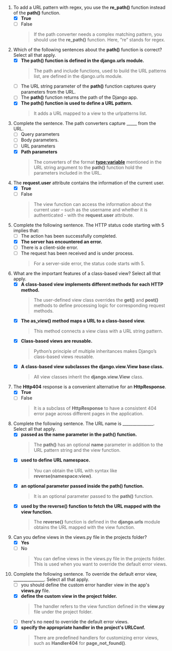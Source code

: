 1. To add a URL pattern with regex, you use the **re_path()** function instead of the **path()** function.
    - [x] **True**
    - [ ] False
        > If the path converter needs a complex matching pattern, you should use the **re_path()** function. Here, “re” stands for regex.

2. Which of the following sentences about the **path()** function is correct? Select all that apply.
    - [x] **The **path()** function is defined in the **django.urls** module.**
        > The path and include functions, used to build the URL patterns list, are defined in the django.urls module.
    - [ ] The URL string parameter of the **path()** function captures query parameters from the URL.
    - [ ] The **path()** function returns the path of the Django app.
    - [x] **The **path()** function is used to define a URL pattern.**
        > It adds a URL mapped to a view to the urlpatterns list.

3. Complete the sentence. The path converters capture _____ from the URL.
    - [ ] Query parameters
    - [ ] Body parameters.
    - [ ] URL parameters
    - [x] **Path parameters**
        > The converters of the format **<type:variable>** mentioned in the URL string argument to the **path()** function hold the parameters included in the URL.

4. The **request.user** attribute contains the information of the current user.
    - [x] **True**
    - [ ] False
        > The view function can access the information about the current user – such as the username and whether it is authenticated - with the **request.user** attribute.

5. Complete the following sentence. The HTTP status code starting with 5 implies that:
    - [ ] The action has been successfully completed.
    - [x] **The server has encountered an error.**
    - [ ] There is a client-side error.
    - [ ] The request has been received and is under process.
        > For a server-side error, the status code starts with 5.

6. What are the important features of a class-based view? Select all that apply.
    - [x] **A class-based view implements different methods for each HTTP method.**
        > The user-defined view class overrides the **get()** and **post()** methods to define processing logic for corresponding request methods.
    - [x] **The **as_view()** method maps a URL to a class-based view.**
        > This method connects a view class with a URL string pattern.
    - [x] **Class-based views are reusable.**
        > Python’s principle of multiple inheritances makes Django’s class-based views reusable.
    - [x] **A class-based view subclasses the **django.view.View** base class.**
        > All view classes inherit the **django.view.View** class.

7. The **Http404** response is a convenient alternative for an **HttpResponse**.
    - [x] **True**
    - [ ] False
        > It is a subclass of **HttpResponse** to have a consistent 404 error page across different pages in the application.

8. Complete the following sentence. The URL name is _______________. Select all that apply.
    - [x] **passed as the **name** parameter in the **path()** function.**
        > The **path()** has an optional **name** parameter in addition to the URL pattern string and the view function.
    - [x] **used to define URL namespace.**
        > You can obtain the URL with syntax like **reverse(namespace:view)**.
    - [x] **an optional parameter passed inside the **path()** function.**
        > It is an optional parameter passed to the **path()** function.
    - [x] **used by the **reverse()** function to fetch the URL mapped with the view function.**
        > The **reverse()** function is defined in the **django.urls** module obtains the URL mapped with the view function.

9. Can you define views in the views.py file in the projects folder?
    - [x] **Yes**
    - [ ] No
        > You can define views in the views.py file in the projects folder. This is used when you want to override the default error views.

10. Complete the following sentence. To override the default error view, _______________. Select all that apply.
    - [ ] you should define the custom error handler view in the app's **views.py** file.
    - [x] **define the custom view in the project folder.**
        > The handler refers to the view function defined in the **view.py** file under the project folder.
    - [ ] there's no need to override the default error views.
    - [x] **specify the appropriate handler in the project's **URLConf**.**
        > There are predefined handlers for customizing error views, such as **Handler404** for **page_not_found()**.
